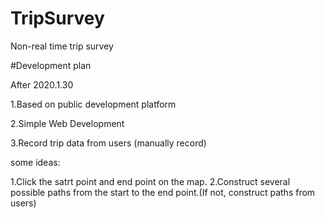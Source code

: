 # TripSurvey
Non-real time trip survey

#Development plan 

After 2020.1.30

1.Based on public development platform

2.Simple Web Development

3.Record trip data from users (manually record)

some ideas:

1.Click the satrt point and end point on the map.
2.Construct several possible paths from the start to the end point.(If not, construct paths from users)
